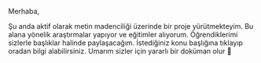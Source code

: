 Merhaba,

Şu anda aktif olarak metin madenciliği üzerinde bir proje yürütmekteyim. Bu alana yönelik araştırmalar yapıyor ve eğitimler alıyorum. Öğrendiklerimi sizlerle başlıklar halinde paylaşacağım. İstediğiniz konu başlığına tıklayıp oradan bilgi alabilirsiniz. Umarım sizler için yararlı bir doküman olur 💫
